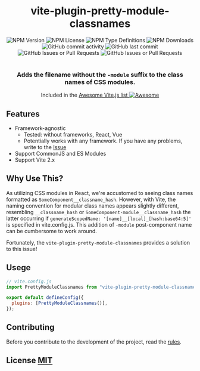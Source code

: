 <div align='center'>
<h1>vite-plugin-pretty-module-classnames</h1>

<img alt="NPM Version" src="https://img.shields.io/npm/v/vite-plugin-pretty-module-classnames?style=for-the-badge">
<img alt="NPM License" src="https://img.shields.io/npm/l/vite-plugin-pretty-module-classnames?style=for-the-badge">
<img alt="NPM Type Definitions" src="https://img.shields.io/npm/types/vite-plugin-pretty-module-classnames?style=for-the-badge">
<img alt="NPM Downloads" src="https://img.shields.io/npm/d18m/vite-plugin-pretty-module-classnames?style=for-the-badge">
<img alt="GitHub commit activity" src="https://img.shields.io/github/commit-activity/m/teplostanski/vite-plugin-pretty-module-classnames?style=for-the-badge">
<img alt="GitHub last commit" src="https://img.shields.io/github/last-commit/teplostanski/vite-plugin-pretty-module-classnames?style=for-the-badge">
<img alt="GitHub Issues or Pull Requests" src="https://img.shields.io/github/issues/teplostanski/vite-plugin-pretty-module-classnames?style=for-the-badge">
<img alt="GitHub Issues or Pull Requests" src="https://img.shields.io/github/issues-pr/teplostanski/vite-plugin-pretty-module-classnames?style=for-the-badge">


<br>
<br>

<h3>Adds the filename without the <code>-module</code> suffix to the class names of CSS modules.</h3>

<p>
Included in the <a href='https://github.com/vitejs/awesome-vite'>Awesome Vite.js list <img src='https://cdn.rawgit.com/sindresorhus/awesome/d7305f38d29fed78fa85652e3a63e154dd8e8829/media/badge.svg' alt='Awesome'></a>
</p>
</div>

## Features

- Framework-agnostic
  - Tested: without frameworks, React, Vue
  - Potentially works with any framework. If you have any problems, write to the [Issue](https://github.com/teplostanski/vite-plugin-pretty-module-classnames/issues)
- Support CommonJS and ES Modules
- Support Vite 2.x

## Why Use This?

As utilizing CSS modules in React, we're accustomed to seeing class names formatted as `SomeComponent__classname_hash`. However, with Vite, the naming convention for modular class names appears slightly different, resembling `__classname_hash` or `SomeComponent-module__classname_hash` the latter occurring if `generateScopedName: '[name]__[local]_[hash:base64:5]'` is specified in vite.config.js. This addition of `-module` post-component name can be cumbersome to work around.

Fortunately, the `vite-plugin-pretty-module-classnames` provides a solution to this issue!

## Usege

```js
// vite.config.js
import PrettyModuleClassnames from "vite-plugin-pretty-module-classnames";

export default defineConfig({
  plugins: [PrettyModuleClassnames()],
});
```

## Contributing

Before you contribute to the development of the project, read the [rules](https://github.com/teplostanski/vite-plugin-pretty-module-classnames/blob/main/CONTRIBUTING.md).

## License [MIT](https://github.com/teplostanski/vite-plugin-pretty-module-classnames/blob/main/LICENSE)
